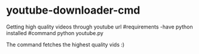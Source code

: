 # youtube-downloader-cmd
Getting high quality videos through youtube url
#requirements
-have python installed
#command
python youtube.py

The command fetches the highest quality vids :)
